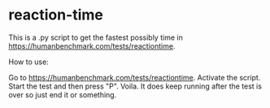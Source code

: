 # reaction-time
This is a .py script to get the fastest possibly time in https://humanbenchmark.com/tests/reactiontime.

How to use:

Go to https://humanbenchmark.com/tests/reactiontime. 
Activate the script. 
Start the test and then press "P". 
Voila. 
It does keep running after the test is over so just end it or something. 
